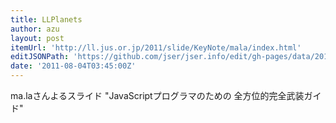 ```yaml
---
title: LLPlanets
author: azu
layout: post
itemUrl: 'http://ll.jus.or.jp/2011/slide/KeyNote/mala/index.html'
editJSONPath: 'https://github.com/jser/jser.info/edit/gh-pages/data/2011/08/index.json'
date: '2011-08-04T03:45:00Z'
---
```

ma.laさんよるスライド
"JavaScriptプログラマのための
全方位的完全武装ガイド"

